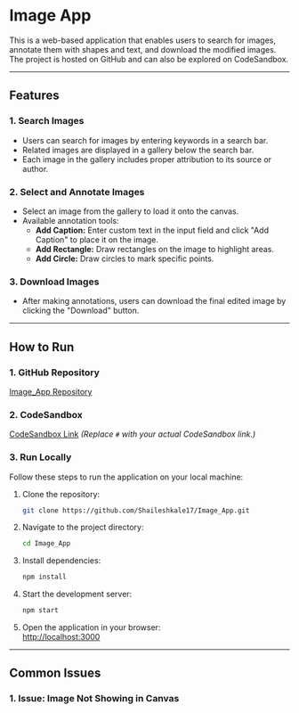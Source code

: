 
# Image App

This is a web-based application that enables users to search for images, annotate them with shapes and text, and download the modified images. The project is hosted on GitHub and can also be explored on CodeSandbox.

---

## Features  

### 1. **Search Images**  
- Users can search for images by entering keywords in a search bar.  
- Related images are displayed in a gallery below the search bar.  
- Each image in the gallery includes proper attribution to its source or author.  

### 2. **Select and Annotate Images**  
- Select an image from the gallery to load it onto the canvas.  
- Available annotation tools:  
  - **Add Caption:** Enter custom text in the input field and click "Add Caption" to place it on the image.  
  - **Add Rectangle:** Draw rectangles on the image to highlight areas.  
  - **Add Circle:** Draw circles to mark specific points.  

### 3. **Download Images**  
- After making annotations, users can download the final edited image by clicking the "Download" button.  

---

## How to Run  

### 1. **GitHub Repository**  
[Image_App Repository](https://github.com/Shaileshkale17/Image_App)  

### 2. **CodeSandbox**  
[CodeSandbox Link](#) *(Replace `#` with your actual CodeSandbox link.)*  

### 3. **Run Locally**  
Follow these steps to run the application on your local machine:  

1. Clone the repository:  
   ```bash
   git clone https://github.com/Shaileshkale17/Image_App.git
   ```  
2. Navigate to the project directory:  
   ```bash
   cd Image_App
   ```  
3. Install dependencies:  
   ```bash
   npm install
   ```  
4. Start the development server:  
   ```bash
   npm start
   ```  
5. Open the application in your browser:  
   [http://localhost:3000](http://localhost:3000)  

---

## Common Issues  

### 1. **Issue: Image Not Showing in Canvas**  
